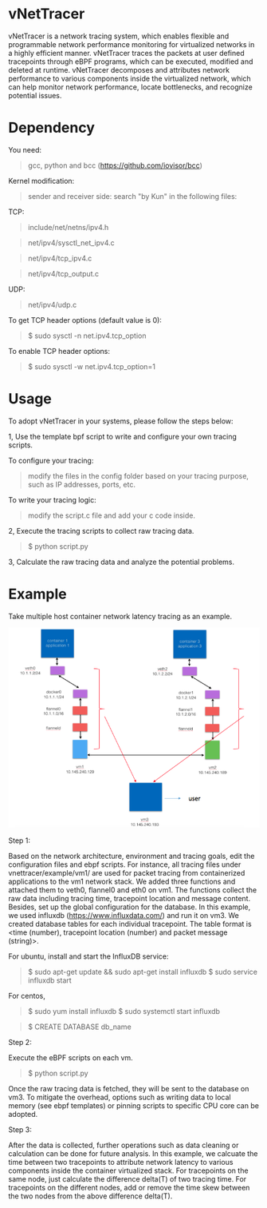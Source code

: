 # vNetTracer
vNetTracer is a network tracing system, which enables flexible and programmable network performance monitoring for virtualized networks in a highly efficient manner. vNetTracer traces the packets at user defined tracepoints through eBPF programs, which can be executed, modified and deleted at runtime. vNetTracer decomposes and attributes network performance to various components inside the virtualized network, which can help monitor network performance, locate bottlenecks, and recognize potential issues.


# Dependency 

You need:

> gcc, python and bcc (https://github.com/iovisor/bcc)

Kernel modification: 

> sender and receiver side: search "by Kun" in the following files:

TCP: 

> include/net/netns/ipv4.h

> net/ipv4/sysctl_net_ipv4.c

> net/ipv4/tcp_ipv4.c

> net/ipv4/tcp_output.c

UDP: 

> net/ipv4/udp.c


To get TCP header options (default value is 0): 

> $ sudo sysctl -n net.ipv4.tcp_option


To enable TCP header options: 

> $ sudo sysctl -w net.ipv4.tcp_option=1





# Usage 

To adopt vNetTracer in your systems, please follow the steps below:

1, Use the template bpf script to write and configure your own tracing scripts.

To configure your tracing:

> modify the files in the config folder based on your tracing purpose, such as IP addresses, ports, etc.

To write your tracing logic:

> modify the script.c file and add your c code inside.

2, Execute the tracing scripts to collect raw tracing data.

> $ python script.py

3, Calculate the raw tracing data and analyze the potential problems. 

# Example 

Take multiple host container network latency tracing as an example. 

<center><a href="example/instruction.png"><img src="example/instruction.png" border=0 width=600></a></center>

Step 1:

Based on the network architecture, environment and tracing goals, edit the configuration files and ebpf scripts. For instance, all tracing files under vnettracer/example/vm1/ are used for packet tracing from containerized applications to the vm1 network stack. We added three functions and attached them to veth0, flannel0 and eth0 on vm1. The functions collect the raw data including tracing time, tracepoint location and message content. Besides, set up the global configuration for the database. In this example, we used influxdb (https://www.influxdata.com/) and run it on vm3. We created database tables for each individual tracepoint. The table format is <time (number), tracepoint location (number) and packet message (string)>.

For ubuntu, install and start the InfluxDB service:
> $ sudo apt-get update && sudo apt-get install influxdb
> $ sudo service influxdb start 

For centos,
> $ sudo yum install influxdb
> $ sudo systemctl start influxdb

> $ CREATE DATABASE db_name

Step 2:

Execute the eBPF scripts on each vm. 

> $ python script.py

Once the raw tracing data is fetched, they will be sent to the database on vm3. To mitigate the overhead, options such as writing data to local memory (see ebpf templates) or pinning scripts to specific CPU core can be adopted.

Step 3:

After the data is collected, further operations such as data cleaning or calculation can be done for future analysis. In this example, we calcuate the time between two tracepoints to attribute network latency to various components inside the container virtualized stack. For tracepoints on the same node, just calculate the difference delta(T) of two tracing time. For tracepoints on the different nodes, add or remove the time skew between the two nodes from the above difference delta(T). 





